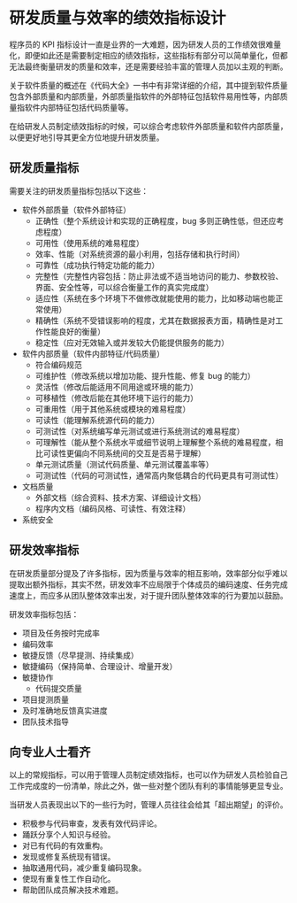 # 研发质量与效率的绩效指标设计

程序员的 KPI 指标设计一直是业界的一大难题，因为研发人员的工作绩效很难量化，即便如此还是需要制定相应的绩效指标，这些指标有部分可以简单量化，但都无法最终衡量研发的质量和效率，还是需要经验丰富的管理人员加以主观的判断。

关于软件质量的概述在《代码大全》一书中有非常详细的介绍，其中提到软件质量包含外部质量和内部质量，外部质量指软件的外部特征包括软件易用性等，内部质量指软件内部特征包括代码质量等。

在给研发人员制定绩效指标的时候，可以综合考虑软件外部质量和软件内部质量，以便更好地引导其更全方位地提升研发质量。

## 研发质量指标

需要关注的研发质量指标包括以下这些：

- 软件外部质量（软件外部特征）
  - 正确性（整个系统设计和实现的正确程度，bug 多则正确性低，但还应考虑程度）
  - 可用性（使用系统的难易程度）
  - 效率、性能（对系统资源的最小利用，包括存储和执行时间）
  - 可靠性（成功执行特定功能的能力）
  - 完整性（完整性内容包括：防止非法或不适当地访问的能力、参数校验、界面、安全性等，可以综合衡量工作的真实完成度）
  - 适应性（系统在多个环境下不做修改就能使用的能力，比如移动端也能正常使用）
  - 精确性（系统不受错误影响的程度，尤其在数据报表方面，精确性是对工作性能良好的衡量）
  - 稳定性（应对无效输入或并发较大仍能提供服务的能力）
- 软件内部质量（软件内部特征/代码质量）
  - 符合编码规范
  - 可维护性（修改系统以增加功能、提升性能、修复 bug 的能力）
  - 灵活性（修改后能适用不同用途或环境的能力）
  - 可移植性（修改后能在其他环境下运行的能力）
  - 可重用性（用于其他系统或模块的难易程度）
  - 可读性（能理解系统源代码的能力）
  - 可测试性（对系统编写单元测试或进行系统测试的难易程度）
  - 可理解性（能从整个系统水平或细节说明上理解整个系统的难易程度，相比可读性更偏向不同系统间的交互是否易于理解）
  - 单元测试质量（测试代码质量、单元测试覆盖率等）
  - 可测试性（代码的可测试性，通常高内聚低耦合的代码更具有可测试性）
- 文档质量
  - 外部文档（综合资料、技术方案、详细设计文档）
  - 程序内文档（编码风格、可读性、有效注释）
- 系统安全

## 研发效率指标

在研发质量部分提及了许多指标，因为质量与效率的相互影响，效率部分似乎难以提取出额外指标，其实不然，研发效率不应局限于个体成员的编码速度、任务完成速度上，而应多从团队整体效率出发，对于提升团队整体效率的行为要加以鼓励。

研发效率指标包括：

- 项目及任务按时完成率
- 编码效率
- 敏捷反馈（尽早提测、持续集成）
- 敏捷编码（保持简单、合理设计、增量开发）
- 敏捷协作
  - 代码提交质量
- 项目提测质量
- 及时准确地反馈真实进度
- 团队技术指导

## 向专业人士看齐

以上的常规指标，可以用于管理人员制定绩效指标，也可以作为研发人员检验自己工作完成度的一份清单，除此之外，做一些对整个团队有利的事情能够更显专业。

当研发人员表现出以下的一些行为时，管理人员往往会给其「超出期望」的评价。

- 积极参与代码审查，发表有效代码评论。
- 踊跃分享个人知识与经验。
- 对已有代码的有效重构。
- 发现或修复系统现有错误。
- 抽取通用代码，减少重复编码现象。
- 使现有重复性工作自动化。
- 帮助团队成员解决技术难题。